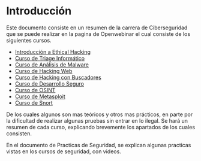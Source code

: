 # Introducción
Este documento consiste en un resumen de la carrera de Ciberseguridad que se puede realizar en la pagina de Openwebinar el cual consiste de los siguientes cursos.

- [Introducción a Ethical Hacking](https://github.com/FranciscoCadena/Resumen-Curso-Ciberseguridad/blob/master/Ethical_Hacking.md)
- [Curso de Triage Informático](https://github.com/FranciscoCadena/Resumen-Curso-Ciberseguridad/blob/master/Triage_Inform%C3%A1tico.md)
- [Curso de Análisis de Malware](https://github.com/FranciscoCadena/Resumen-Curso-Ciberseguridad/blob/master/An%C3%A1lisis_Malware.md)
- [Curso de Hacking Web](https://github.com/FranciscoCadena/Resumen-Curso-Ciberseguridad/blob/master/Hacking_web.md)
- [Curso de Hacking con Buscadores](https://github.com/FranciscoCadena/Resumen-Curso-Ciberseguridad/blob/master/Hacking_Buscadores.md)
- [Curso de Desarrollo Seguro](https://github.com/FranciscoCadena/Resumen-Curso-Ciberseguridad/blob/master/Desarrollo_Seguro.md)
- [Curso de OSINT](https://github.com/FranciscoCadena/Resumen-Curso-Ciberseguridad/blob/master/OSINT.md)
- [Curso de Metasploit](https://github.com/FranciscoCadena/Resumen-Curso-Ciberseguridad/blob/master/Metasploit.md)
- [Curso de Snort](https://github.com/FranciscoCadena/Resumen-Curso-Ciberseguridad/blob/master/Snort.md)

De los cuales algunos son mas teóricos y otros mas prácticos, en parte por la dificultad de realizar algunas pruebas sin entrar en lo ilegal.
Se hará un resumen de cada curso, explicando brevemente los apartados de los cuales consisten. 

En el documento de Practicas de Seguridad, se explican algunas practicas vistas en los cursos de seguridad, con videos.
